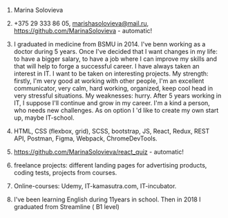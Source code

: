 1. Marina Solovieva

2. +375 29 333 86 05, marishasolovieva@mail.ru, https://github.com/MarinaSolovieva - automatic!

3. I graduated in medicine from BSMU in 2014. I've benn working as a doctor during 5 years.
 Once I've decided that I want changes in my life: to have a bigger salary, to have a job where I can improve my skills and that will help to forge a successful career. 
 I have always taken an interest in IT. I want to be taken on interesting projects. 
 My strength: firstly, I'm very good at working with other people, I'm an excellent communicator, very calm, hard working, organized, keep cool head in very stressful situations. 
 My weaknesses: hurry. After 5 years working in IT, I suppose I'll continue and grow in my career. I'm a kind a person, who needs new challenges. As on option I 'd like to create my own start up, maybe IT-school.
 
 
4. HTML, CSS (flexbox, grid), SCSS, bootstrap, JS, React, Redux, REST API, Postman, Figma, Webpack, ChromeDevTools.
5. https://github.com/MarinaSolovieva/react_quiz - automatic!
6. freelance projects: different landing pages for advertising products, coding tests, projects from courses.
7. Online-courses: Udemy, IT-kamasutra.com, IT-incubator.
8. I've been learning English during 11years in school. Then in 2018 I graduated from Streamline ( B1 level)
                                               

